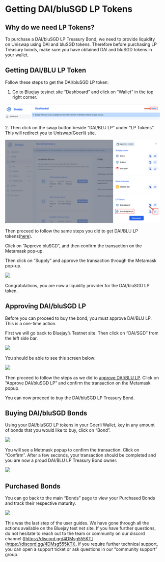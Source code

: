 # Getting DAI/bluSGD LP Tokens

## Why do we need LP Tokens?

To purchase a DAI/bluSGD LP Treasury Bond, we need to provide liquidity on Uniswap using DAI and bluSGD tokens. Therefore before purchasing LP Treasury bonds, make sure you have obtained DAI and bluSGD tokens in your wallet.

## Getting DAI/BLU LP Token

Follow these steps to get the DAI/bluSGD LP token:

1. Go to Bluejay testnet site “Dashboard” and click on “Wallet” in the top right corner.

![](<../../.gitbook/assets/click on wallet.png>)

2\. Then click on the swap button beside “DAI/BLU LP” under “LP Tokens”. This will redirect you to Uniswap(Goerli) site.

![](<../../.gitbook/assets/daibluSGD pool.png>)

Then proceed to follow the same steps you did to get DAI/BLU LP tokens([here](getting-dai-blu-lp-tokens.md#getting-dai-blu-lp-token)).

Click on “Approve bluSGD”, and then confirm the transaction on the Metamask pop-up.

Then click on “Supply” and approve the transaction through the Metamask pop-up.

![](../../.gitbook/assets/supply\_1.png)

Congratulations, you are now a liquidity provider for the DAI/bluSGD LP token.

## Approving DAI/bluSGD LP

Before you can proceed to buy the bond, you must approve DAI/BLU LP. This is a one-time action.

First we will go back to Bluejay’s Testnet site. Then click on “DAI/SGD” from the left side bar.

![](../../.gitbook/assets/daisgd\_1.png)

You should be able to see this screen below:

![](<../../.gitbook/assets/approve dai\_sgd.png>)

Then proceed to follow the steps as we did to [approve DAI/BLU LP](getting-dai-blu-lp-tokens.md#approving-dai-blu-lp). Click on “Approve DAI/bluSGD LP” and confirm the transaction on the Metamask popup.

You can now proceed to buy the DAI/bluSGD LP Treasury Bond.

## Buying DAI/bluSGD Bonds

Using your DAI/bluSGD LP tokens in your Goerli Wallet, key in any amount of bonds that you would like to buy, click on “Bond”.

![](../../.gitbook/assets/owner\_of\_daiblusgd\_bond.png)

You will see a Metmask popup to confirm the transaction. Click on “Confirm”. After a few seconds, your transaction should be completed and you are now a proud DAI/BLU LP Treasury Bond owner.

![](<../../.gitbook/assets/owner of dai\_blusgd bond.png>)

## Purchased Bonds

You can go back to the main “Bonds” page to view your Purchased Bonds and track their respective maturity.

![](../../.gitbook/assets/purchased\_final\_bonds.png)

This was the last step of the user guides. We have gone through all the actions available on the Bluejay test net site. If you have further questions, do not hesitate to reach out to the team or community on our discord channel ([https://discord.gg/4DMsg555KT](https://discord.gg/4DMsg555KT)). If you require further technical support, you can open a support ticket or ask questions in our “community support” group.
